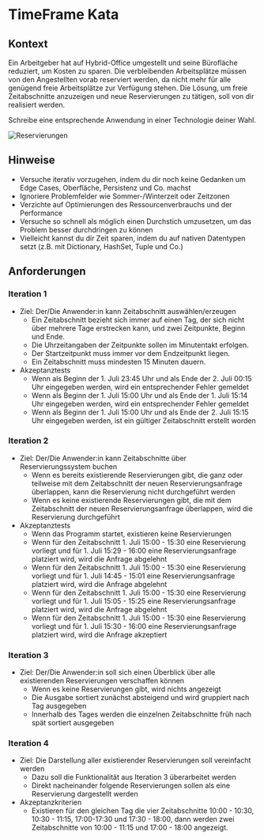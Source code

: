 # TimeFrame Kata
## Kontext
Ein Arbeitgeber hat auf Hybrid-Office umgestellt und seine Bürofläche reduziert, um Kosten zu sparen. Die verbleibenden Arbeitsplätze müssen von den Angestellten vorab reserviert werden, da nicht mehr für alle genügend freie Arbeitsplätze zur Verfügung stehen. Die Lösung, um freie Zeitabschnitte anzuzeigen und neue Reservierungen zu tätigen, soll von dir realisiert werden.

Schreibe eine entsprechende Anwendung in einer Technologie deiner Wahl.

![Reservierungen](https://github.com/co-IT/bewirb-dich/blob/main/src/Katas/TimeFrameKata/assets/overview.png)

## Hinweise
- Versuche iterativ vorzugehen, indem du dir noch keine Gedanken um Edge Cases, Oberfläche, Persistenz und Co. machst
- Ignoriere Problemfelder wie Sommer-/Winterzeit oder Zeitzonen
- Verzichte auf Optimierungen des Ressourcenverbrauchs und der Performance
- Versuche so schnell als möglich einen Durchstich umzusetzen, um das Problem besser durchdringen zu können
- Vielleicht kannst du dir Zeit sparen, indem du auf nativen Datentypen setzt (z.B. mit Dictionary, HashSet, Tuple und Co.)

## Anforderungen
### Iteration 1
- Ziel: Der/Die Anwender:in kann Zeitabschnitt auswählen/erzeugen 
  - Ein Zeitabschnitt bezieht sich immer auf einen Tag, der sich nicht über mehrere Tage erstrecken kann, und zwei Zeitpunkte, Beginn und Ende.
  - Die Uhrzeitangaben der Zeitpunkte sollen im Minutentakt erfolgen.
  - Der Startzeitpunkt muss immer vor dem Endzeitpunkt liegen.
  - Ein Zeitabschnitt muss mindesten 15 Minuten dauern.
- Akzeptanztests
  - Wenn als Beginn der 1. Juli 23:45 Uhr und als Ende der 2. Juli 00:15 Uhr eingegeben werden, wird ein entsprechender Fehler gemeldet
  - Wenn als Beginn der 1. Juli 15:00 Uhr und als Ende der 1. Juli 15:14 Uhr eingegeben werden, wird ein entsprechender Fehler gemeldet
  - Wenn als Beginn der 1. Juli 15:00 Uhr und als Ende der 2. Juli 15:15 Uhr eingegeben werden, ist ein gültiger Zeitabschnitt erstellt worden

### Iteration 2
- Ziel: Der/Die Anwender:in kann Zeitabschnitte über Reservierungssystem buchen
  - Wenn es bereits existierende Reservierungen gibt, die ganz oder teilweise mit dem Zeitabschnitt der neuen Reservierungsanfrage überlappen, kann die Reservierung nicht durchgeführt werden
  - Wenn es keine existierende Reservierungen gibt, die mit dem Zeitabschnitt der neuen Reservierungsanfrage überlappen, wird die Reservierung durchgeführt
- Akzeptanztests
  - Wenn das Programm startet, existieren keine Reservierungen
  - Wenn für den Zeitabschnitt 1. Juli 15:00 - 15:30 eine Reservierung vorliegt und für 1. Juli 15:29 - 16:00 eine Reservierungsanfrage platziert wird, wird die Anfrage abgelehnt
  - Wenn für den Zeitabschnitt 1. Juli 15:00 - 15:30 eine Reservierung vorliegt und für 1. Juli 14:45 - 15:01 eine Reservierungsanfrage platziert wird, wird die Anfrage abgelehnt
  - Wenn für den Zeitabschnitt 1. Juli 15:00 - 15:30 eine Reservierung vorliegt und für 1. Juli 15:05 - 15:25 eine Reservierungsanfrage platziert wird, wird die Anfrage abgelehnt
  - Wenn für den Zeitabschnitt 1. Juli 15:00 - 15:30 eine Reservierung vorliegt und für 1. Juli 15:30 - 16:00 eine Reservierungsanfrage platziert wird, wird die Anfrage akzeptiert

### Iteration 3
- Ziel: Der/Die Anwender:in soll sich einen Überblick über alle existierenden Reservierungen verschaffen können
  - Wenn es keine Reservierungen gibt, wird nichts angezeigt
  - Die Ausgabe sortiert zunächst absteigend und wird gruppiert nach Tag ausgegeben
  - Innerhalb des Tages werden die einzelnen Zeitabschnitte früh nach spät sortiert ausgegeben

### Iteration 4
- Ziel: Die Darstellung aller existierender Reservierungen soll vereinfacht werden
  - Dazu soll die Funktionalität aus Iteration 3 überarbeitet werden
  - Direkt nacheinander folgende Reservierungen sollen als eine Reservierung dargestellt werden
- Akzeptanzkriterien
  - Existieren für den gleichen Tag die vier Zeitabschnitte 10:00 - 10:30, 10:30 - 11:15, 17:00-17:30 und 17:30 - 18:00, dann werden zwei Zeitabschnitte von 10:00 - 11:15 und 17:00 - 18:00 angezeigt.
